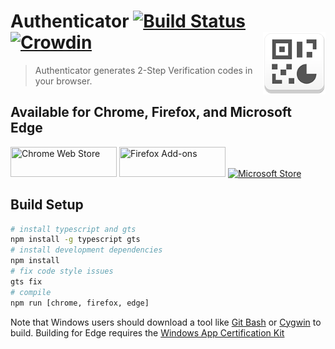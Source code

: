 # Authenticator [![Build Status](https://travis-ci.com/Authenticator-Extension/Authenticator.svg?branch=dev)](https://travis-ci.com/Authenticator-Extension/Authenticator) [![Crowdin](https://d322cqt584bo4o.cloudfront.net/authenticator-firefox/localized.svg)](https://crowdin.com/project/authenticator-firefox) <img align="right" width="100" height="100" src="https://github.com/Authenticator-Extension/Authenticator/raw/dev/images/icon128.png">

> Authenticator generates 2-Step Verification codes in your browser.

## Available for Chrome, Firefox, and Microsoft Edge

[<img src="https://raw.githubusercontent.com/wiki/Authenticator-Extension/Authenticator/readme-images/chrome-web-store.png" title="Chrome Web Store" width="170" height="48" />](https://chrome.google.com/webstore/detail/authenticator/bhghoamapcdpbohphigoooaddinpkbai) [<img src="https://raw.githubusercontent.com/wiki/Authenticator-Extension/Authenticator/readme-images/firefox-add-ons.png" title="Firefox Add-ons" width="170" height="48" />](https://addons.mozilla.org/en-US/firefox/addon/auth-helper?src=external-github) [<img src="https://raw.githubusercontent.com/wiki/Authenticator-Extension/Authenticator/readme-images/microsoft-store.png" title="Microsoft Store" height="48">](https://www.microsoft.com/store/apps/9P0FD39WFFMK?ocid=badge)

## Build Setup

``` bash
# install typescript and gts
npm install -g typescript gts
# install development dependencies
npm install
# fix code style issues
gts fix
# compile
npm run [chrome, firefox, edge]
```

Note that Windows users should download a tool like [Git Bash](https://git-scm.com/download/win) or [Cygwin](http://cygwin.com/) to build. Building for Edge requires the [Windows App Certification Kit](https://developer.microsoft.com/en-us/windows/develop/app-certification-kit)
